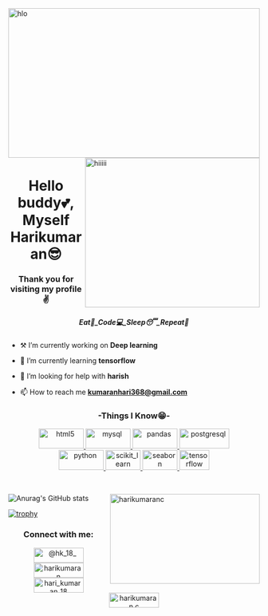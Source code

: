 <img align="center" src="https://img.freepik.com/free-vector/data-concept-illustration-idea-collecting-analysing-using_613284-1574.jpg?w=1060&t=st=1685726043~exp=1685726643~hmac=a2f137febf7201fc99629a12969b05899ebcb4c0c0ec7adc7e18be66425c3efa" alt="hlo" height="300" width="100%">
<img align="right" src="https://www.bing.com/th/id/OGC.fc71635c7f1b09ed30413f59bb749582?pid=1.7&rurl=https%3a%2f%2fcdn.dribbble.com%2fusers%2f20368%2fscreenshots%2f4012238%2fdata_scene.gif&ehk=ECXtJw2tY6eCGzPJwDsu%2f9t8tB%2fvV%2bIUsxiCEq0QX84%3d" alt="hiiiii" width="350" height="300">

<h1 align="center">Hello buddy💕, Myself Harikumaran😎</h1>
<h3 align="center">Thank you for visiting my profile✌️</h3>
<h5 align="center">Eat🍴_Code💻_Sleep😴_Repeat🔁</h5>

- ⚒️  I’m currently working on **Deep learning**

- 🌱 I’m currently learning **tensorflow**

- 🤝 I’m looking for help with **harish**

- 📫 How to reach me **kumaranhari368@gmail.com**



<h3 align="center">-Things I Know😁-</h3>
<p align="center"> <a href="https://www.w3.org/html/" target="_blank" rel="noreferrer"> <img src="https://img.shields.io/badge/HTML-239120?style=for-the-badge&logo=html5&logoColor=white" alt="html5" width="90" height="40"/> </a>
  <a href="https://www.mysql.com/" target="_blank" rel="noreferrer"> <img src="https://img.shields.io/badge/MySQL-00000F?style=for-the-badge&logo=mysql&logoColor=white" alt="mysql" width="90" height="40"/> </a>
  <a href="https://pandas.pydata.org/" target="_blank" rel="noreferrer"> <img src="https://img.shields.io/badge/pandas-%23150458.svg?style=for-the-badge&logo=pandas&logoColor=white" alt="pandas" width="90" height="40"/> </a>
  <a href="https://www.postgresql.org" target="_blank" rel="noreferrer"> <img src="https://img.shields.io/badge/PostgreSQL-316192?style=for-the-badge&logo=postgresql&logoColor=white" alt="postgresql" width="100" height="40"/> </a> <br>
  <a href="https://www.python.org" target="_blank" rel="noreferrer"> <img src="https://img.shields.io/badge/Python-14354C?style=for-the-badge&logo=python&logoColor=white" alt="python" width="90" height="40"/> </a>
  <a href="https://scikit-learn.org/" target="_blank" rel="noreferrer"> <img src="https://upload.wikimedia.org/wikipedia/commons/0/05/Scikit_learn_logo_small.svg" alt="scikit_learn" width="70" height="40"/> </a>
  <a href="https://seaborn.pydata.org/" target="_blank" rel="noreferrer"> <img src="https://seaborn.pydata.org/_images/logo-mark-lightbg.svg" alt="seaborn" width="70" height="40"/> </a>
  <a href="https://www.tensorflow.org" target="_blank" rel="noreferrer"> <img src="https://www.vectorlogo.zone/logos/tensorflow/tensorflow-icon.svg" alt="tensorflow" width="60" height="40"/> </a> </p><br>

<p><img align="right" src="https://github-readme-streak-stats.herokuapp.com/?user=harikumaranc&" alt="harikumaranc"  height="180" width="300" /></p>

![Anurag's GitHub stats](https://github-readme-stats.vercel.app/api?username=harikumaranc&show_icons=true&theme=tokyonight)


[![trophy](https://github-profile-trophy.vercel.app/?username=harikumaranc&column=-1&theme=dracula)](https://github.com/ryo-ma/github-profile-trophy)

<h3 align="center">Connect with me:</h3>
<p align="center">
<a href="https://twitter.com/@hk_18_" target="blank"><img align="center" src="https://img.shields.io/badge/Twitter-1DA1F2?style=for-the-badge&logo=twitter&logoColor=white" alt="@hk_18_" height="30" width="100" /></a>
<a href="https://fb.com/harikumaran" target="blank"><img align="center" src="https://img.shields.io/badge/Facebook-1877F2?style=for-the-badge&logo=facebook&logoColor=white" alt="harikumaran" height="30" width="100" /></a>
<a href="https://instagram.com/hari_kumaran_18" target="blank"><img align="center" src="https://img.shields.io/badge/Instagram-E4405F?style=for-the-badge&logo=instagram&logoColor=white" alt="hari_kumaran_18" height="30" width="100" /></a>
<a href="https://www.hackerrank.com/harikumaran c" target="blank"><img align="center" src="https://img.shields.io/badge/-Hackerrank-2EC866?style=for-the-badge&logo=HackerRank&logoColor=white" alt="harikumaran c" height="30" width="100" /></a>
</p>



